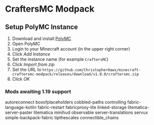 # CraftersMC Modpack

## Setup PolyMC Instance
1. Download and install [PolyMC](https://polymc.org/)
1. Open PolyMC
1. Login to your Minecraft account (in the upper right corner)
1. Click *Add Instance*
1. Set the instance name (for example `CraftersMC`)
1. Click *Import from zip*
1. Set the URL to `https://github.com/ChristopherHaws/minecraft-craftersmc-modpack/releases/download/v1.0.0/craftersmc.zip`
1. Click *OK*

### Mods awaiting 1.19 support
autoreconnect
boxofplaceholders
cobbled-paths
controlling
fabric-language-kotlin
fabric-restart
fabricproxy-lite
linked-storage
litematica-server-paster
litematica
minihud
observable
server-translations
servux
simple-backpack-fabric
tipthescales
connectible_chains